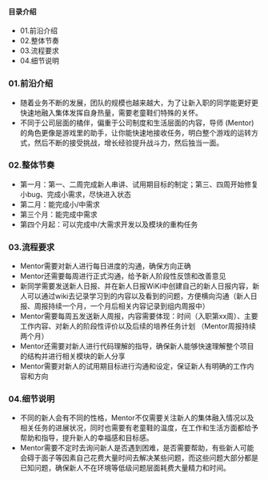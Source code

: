 #### 目录介绍
- 01.前沿介绍
- 02.整体节奏
- 03.流程要求
- 04.细节说明


### 01.前沿介绍
- 随着业务不断的发展，团队的规模也越来越大，为了让新入职的同学能更好更快速地融入集体发挥自身热量，需要老童鞋们特殊的关怀。
- 不同于公司层面的橘伴，偏重于公司制度和生活层面的内容，导师 (Mentor) 的角色更像是游戏里的助手，让你能快速地接收任务，明白整个游戏的运转方式，然后不断的接受挑战，增长经验提升战斗力，然后独当一面。

### 02.整体节奏
- 第一月：第一、二周完成新人串讲、试用期目标的制定；第三、四周开始修复小bug、完成小需求，尽快进入状态
- 第二月：能完成小/中需求
- 第三个月：能完成中需求
- 第四个月起：可以完成中/大需求开发以及模块的重构任务


### 03.流程要求
- Mentor需要对新人进行每日进度的沟通，确保方向正确
- Mentor还需要每周进行正式沟通，给予新人阶段性反馈和改善意见
- 新同学需要发送新人日报、并在新人日报WiKi中创建自己的新人日报内容，新人可以通过wiki去记录学习到的内容以及看到的问题，方便横向沟通（新人日报、周报持续一个月，一个月后相关内容记录到组内周报中）
- Mentor需要每周五发送新人周报，内容需要体现：时间（入职第xx周）、主要工作内容、对新人的阶段性评价以及后续的培养任务计划 （Mentor周报持续两个月）
- Mentor还需要对新人进行代码理解的指导，确保新人能够快速理解整个项目的结构并进行相关模块的新人分享
- Mentor需要对新人的试用期目标进行沟通和设定，保证新人有明确的工作内容和方向



### 04.细节说明
- 不同的新人会有不同的性格，Mentor不仅需要关注新人的集体融入情况以及相关任务的进展状况，同时也需要有老童鞋的温度，在工作和生活方面都给予帮助和指导，提升新人的幸福感和目标感。
- Mentor需要不定时去询问新人是否遇到困难，是否需要帮助，有些新人可能会碍于面子等因素自己花费大量时间去解决某些问题，而这些问题大部分都是已知问题，确保新人不在环境等低级问题层面耗费大量精力和时间。







